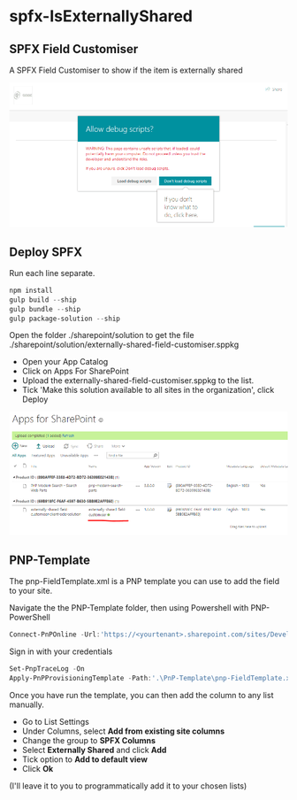 # spfx-IsExternallyShared
## SPFX Field Customiser
A SPFX Field Customiser to show if the item is externally shared 

![Externally-Shared-gif](./Assets/ExternallySharedExample.gif)

## Deploy SPFX 
Run each line separate.
``` powershell
npm install
gulp build --ship
gulp bundle --ship
gulp package-solution --ship
```
Open the folder ./sharepoint/solution to get the file ./sharepoint/solution/externally-shared-field-customiser.sppkg

- Open your App Catalog
- Click on Apps For SharePoint
- Upload the externally-shared-field-customiser.sppkg to the list.
- Tick 'Make this solution available to all sites in the organization', click Deploy

![App-Deployed](./Assets/DeployedAppCatalog.png)

## PNP-Template
The pnp-FieldTemplate.xml is a PNP template you can use to add the field to your site.

Navigate the the PNP-Template folder, then using Powershell with PNP-PowerShell
```powershell
Connect-PnPOnline -Url:'https://<yourtenant>.sharepoint.com/sites/DeveloperSite'
``` 
Sign in with your credentials

```powershell
Set-PnpTraceLog -On
Apply-PnPProvisioningTemplate -Path:'.\PnP-Template\pnp-FieldTemplate.xml' -Verbose
```

Once you have run the template, you can then add the column to any list manually.
- Go to List Settings
- Under Columns, select <b>Add from existing site columns</b>
- Change the group to <b>SPFX Columns</b>
- Select <b>Externally Shared</b> and click <b>Add</b>
- Tick option to <b>Add to default view</b>
- Click <b>Ok</b>

 (I'll leave it to you to programmatically add it to your chosen lists)
